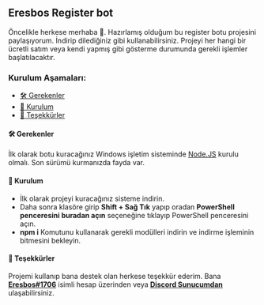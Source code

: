 ## Eresbos Register bot

Öncelikle herkese merhaba 👋. Hazırlamış olduğum bu register botu projesini paylaşıyorum. İndirip dilediğiniz gibi kullanabilirsiniz. Projeyi her hangi bir ücretli satım veya kendi yapmış gibi gösterme durumunda gerekli işlemler başlatılacaktır.

### Kurulum Aşamaları:

- [🛠 Gerekenler](#-gerekenler)
- [📩 Kurulum](#-kurulum)
- [🙏 Teşekkürler](#-teşekkürler)

#### 🛠 Gerekenler

İlk olarak botu kuracağınız Windows işletim sisteminde [Node.JS](https://nodejs.org/tr/download/) kurulu olmalı. Son sürümü kurmanızda fayda var.

#### 📩 Kurulum

- İlk olarak projeyi kuracağınız sisteme indirin.
- Daha sonra klasöre girip **Shift + Sağ Tık** yapıp oradan **PowerShell penceresini buradan açın** seçeneğine tıklayıp PowerShell penceresini açın.
- **npm i** Komutunu kullanarak gerekli modülleri indirin ve indirme işleminin bitmesini bekleyin.

#### 🙏 Teşekkürler

Projemi kullanıp bana destek olan herkese teşekkür ederim. Bana [**Eresbos#1706**](https://discord.com/users/239330400223232000) isimli hesap üzerinden veya [**Discord Sunucumdan**](https://discord.gg/mdnPen7KWy) ulaşabilirsiniz.
